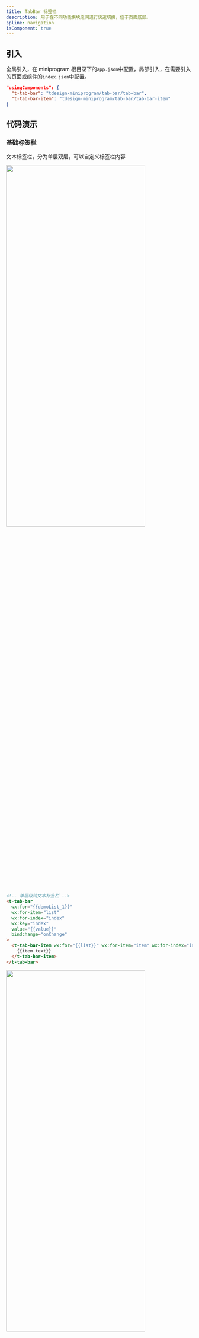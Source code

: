 ```yaml
---
title: TabBar 标签栏
description: 用于在不同功能模块之间进行快速切换，位于页面底部。
spline: navigation
isComponent: true
---
```


## 引入

全局引入，在 miniprogram 根目录下的`app.json`中配置，局部引入，在需要引入的页面或组件的`index.json`中配置。

```json
"usingComponents": {
  "t-tab-bar": "tdesign-miniprogram/tab-bar/tab-bar",
  "t-tab-bar-item": "tdesign-miniprogram/tab-bar/tab-bar-item"
}
```

## 代码演示

### 基础标签栏

文本标签栏，分为单层双层，可以自定义标签栏内容

<img src="https://tdesign.gtimg.com/miniprogram/readme/tabbar-1.png" width="375px" height="50%">

```html
<!-- 单层级纯文本标签栏 -->
<t-tab-bar
  wx:for="{{demoList_1}}"
  wx:for-item="list"
  wx:for-index="index"
  wx:key="index"
  value="{{value}}"
  bindchange="onChange"
>
  <t-tab-bar-item wx:for="{{list}}" wx:for-item="item" wx:for-index="index" wx:key="index">
    {{item.text}}
  </t-tab-bar-item>
</t-tab-bar>
```

<img src="https://tdesign.gtimg.com/miniprogram/readme/tabbar-4.png" width="375px" height="50%">

```html
<!-- 双层级纯文本标签栏 -->
<t-tab-bar value="{{value}}" bindchange="onChange">
  <t-tab-bar-item
    wx:for="{{list_5}}"
    wx:for-item="item"
    wx:for-index="index"
    wx:key="index"
    name="{{item.name}}"
    children="{{item.children}}"
  >
    {{item.text}}
  </t-tab-bar-item>
</t-tab-bar>
```

<img src="https://tdesign.gtimg.com/miniprogram/readme/tabbar-2.png" width="375px" height="50%">

```html
<!-- 文本加图标标签栏 -->
<t-cell-group title="文本加图标标签栏">
  <t-tab-bar
    wx:for="{{demoList_2}}"
    wx:for-item="list"
    wx:for-index="index"
    wx:key="index"
    value="{{value}}"
    bindchange="onChange"
  >
    <t-tab-bar-item
      wx:for="{{list}}"
      wx:for-item="item"
      wx:for-index="index"
      wx:key="index"
      icon="{{item.icon}}"
      name="{{item.name}}"
    >
      {{item.text}}
    </t-tab-bar-item>
  </t-tab-bar>
</t-cell-group>
```

## API
### TabBar Props

名称 | 类型 | 默认值 | 说明 | 必传
-- | -- | -- | -- | --
bordered | Boolean | true | 是否显示外边框 | N
color | Array | ['#0052D9', 'rgba(0, 0, 0, .6)'] | 标签颜色设置。示例：[选中标签的颜色, 未选中的标签颜色]。TS 类型：`Array<string>` | N
external-classes | Array | - | 组件类名，用于设置外层元素类名。`['t-class']` | N
fixed | Boolean | true | 是否固定在底部 | N
safe-area-inset-bottom | Boolean | true | 是否为 iPhoneX 留出底部安全距离 | N
split | Boolean | true | 是否需要分割线 | N
value | String / Number / Array | 0 | 当前选中标签的索引。TS 类型：`string | number | Array<string | number>` | N
defaultValue | String / Number / Array | 0 | （非受控）当前选中标签的索引。TS 类型：`string | number | Array<string | number>` | N

### TabBar Events

名称 | 参数 | 描述
-- | -- | --
change | (value: String / Number) | 选中标签切换时触发

### TabBarItem Props

名称 | 类型 | 默认值 | 说明 | 必传
-- | -- | -- | -- | --
badge-props | Object | - | 图标右上角提示信息。TS 类型：`TdBadgeProps`。[详细类型定义](https://github.com/Tencent/tdesign-miniprogram/tree/develop/src/tab-bar/type.ts) | N
icon | String / Slot | - | 图标名称 | N
sub-tab-bar | Array | - | 二级菜单。TS 类型：`SubTabBarItem[] `。[详细类型定义](https://github.com/Tencent/tdesign-miniprogram/tree/develop/src/tab-bar/type.ts) | N
value | String / Number | - | 标识符 | N
